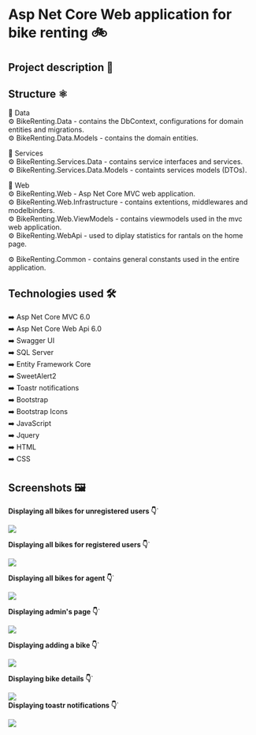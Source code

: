 # Asp Net Core Web application for bike renting :bike:

## Project description :open_book:

##  Structure :atom_symbol:

:file_folder: Data  
:gear: BikeRenting.Data - contains the DbContext, configurations for domain entities and migrations.  
:gear: BikeRenting.Data.Models - contains the domain entities.  

:file_folder: Services  
:gear: BikeRenting.Services.Data - contains service interfaces and services.  
:gear: BikeRenting.Services.Data.Models - containts services models (DTOs).  

:file_folder: Web  
:gear: BikeRenting.Web - Asp Net Core MVC web application.   
:gear: BikeRenting.Web.Infrastructure - contains extentions, middlewares and modelbinders.  
:gear: BikeRenting.Web.ViewModels - contains viewmodels used in the mvc web application.  
:gear: BikeRenting.WebApi - used to diplay statistics for rantals on the home page.  

:gear: BikeRenting.Common - contains general constants used in the entire application.

## Technologies used :hammer_and_wrench:  
:arrow_right:  Asp Net Core MVC 6.0  
:arrow_right: Asp Net Core Web Api 6.0  
:arrow_right: Swagger UI  
:arrow_right: SQL Server  
➡️ Entity Framework Core  
:arrow_right: SweetAlert2  
:arrow_right: Toastr notifications  
:arrow_right: Bootstrap  
:arrow_right: Bootstrap Icons  
:arrow_right: JavaScript  
:arrow_right: Jquery  
:arrow_right: HTML  
:arrow_right: CSS  

## Screenshots :framed_picture:  


**Displaying all bikes for unregistered users :point_down:**`  
  
![](https://i.ibb.co/w726dfW/view-Unregistered.jpg)  
  
**Displaying all bikes for registered users :point_down:**`
  
![](https://i.ibb.co/X8qVxcd/view-Registered.jpg)  
  

**Displaying all bikes for agent :point_down:**`  

  ![](https://i.ibb.co/pP0JdTT/view-Agent.jpg)  
  
**Displaying admin's page :point_down:**`  
  
![](https://i.ibb.co/4ZRh8VY/Admin-View.jpg)  

**Displaying adding a bike :point_down:**`  

  ![](https://i.ibb.co/KGcwv4V/add-bike.jpg)  

**Displaying bike details :point_down:**` 

  ![](https://i.ibb.co/8gBWVrV/bike-details-page.jpg)  
**Displaying toastr notifications :point_down:**`  
  
![](https://i.ibb.co/48284PD/toastr1.jpg)  


